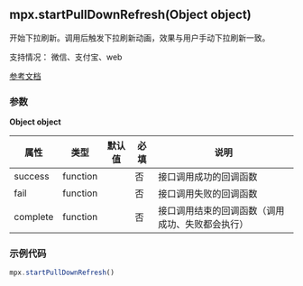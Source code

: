 ## mpx.startPullDownRefresh(Object object)

开始下拉刷新。调用后触发下拉刷新动画，效果与用户手动下拉刷新一致。

支持情况： 微信、支付宝、web

[参考文档](https://developers.weixin.qq.com/miniprogram/dev/api/ui/pull-down-refresh/wx.startPullDownRefresh.html)

### 参数
**Object object**

| 属性      | 类型      | 默认值 | 必填 | 说明                                                         |
|-----------|-----------|--------|------|--------------------------------------------------------------|
| success   | function  |        | 否   | 接口调用成功的回调函数                                       |
| fail      | function  |        | 否   | 接口调用失败的回调函数                                       |
| complete  | function  |        | 否   | 接口调用结束的回调函数（调用成功、失败都会执行）             |



### 示例代码

```js
mpx.startPullDownRefresh()
```
